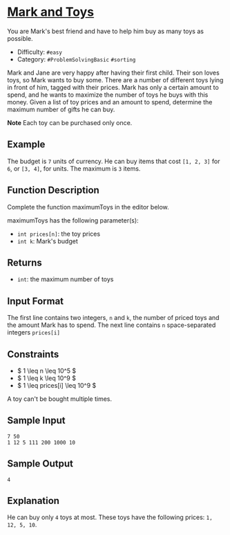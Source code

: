 # [Mark and Toys](https://www.hackerrank.com/challenges/mark-and-toys)

You are Mark's best friend and have to help him buy as many toys as possible.

- Difficulty:  `#easy`
- Category: `#ProblemSolvingBasic` `#sorting`

Mark and Jane are very happy after having their first child.
Their son loves toys, so Mark wants to buy some.
There are a number of different toys lying in front of him,
tagged with their prices.
Mark has only a certain amount to spend, and he wants to maximize
the number of toys he buys with this money.
Given a list of toy prices and an amount to spend,
determine the maximum number of gifts he can buy.

**Note** Each toy can be purchased only once.

## Example

The budget is `7` units of currency. He can buy items that cost `[1, 2, 3]`
for `6`, or `[3, 4]`, for  units.
The maximum is `3` items.

## Function Description

Complete the function maximumToys in the editor below.

maximumToys has the following parameter(s):

- `int prices[n]`: the toy prices
- `int k`: Mark's budget

## Returns

- `int`: the maximum number of toys

## Input Format

The first line contains two integers, `n` and `k`, the number of priced toys
and the amount Mark has to spend.
The next line contains `n` space-separated integers `prices[i]`

## Constraints

- $ 1 \leq n \leq 10^5 $
- $ 1 \leq k \leq 10^9 $
- $ 1 \leq prices[i] \leq 10^9 $

A toy can't be bought multiple times.

## Sample Input

```text
7 50
1 12 5 111 200 1000 10
```

## Sample Output

```text
4
```

## Explanation

He can buy only `4` toys at most.
These toys have the following prices: `1, 12, 5, 10`.
